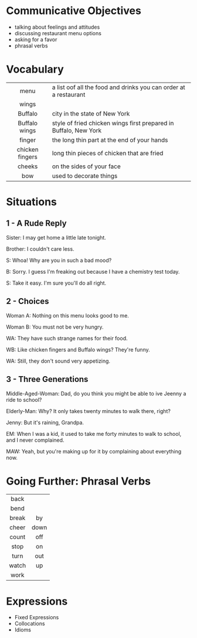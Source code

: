 # Communicative Objectives
- talking about feelings and attitudes
- discussing restaurant menu options
- asking for a favor
- phrasal verbs


# Vocabulary
|||
|:---:|---|
|menu|a list oof all the food and drinks you can order at a restaurant|
|wings||
|Buffalo| city in the state of New York|
|Buffalo wings| style of fried chicken wings first prepared in Buffalo, New York|
|finger| the long thin part at the end of your hands|
|chicken fingers|long thin pieces of chicken that are fried|
|cheeks|on the sides of your face|
|bow|used to decorate things|


# Situations
## 1 - A Rude Reply
Sister: I may get home a little late tonight.

Brother: I couldn't care less.

S: Whoa! Why are you in such a bad mood?

B: Sorry. I guess I'm freaking out because I have a chemistry test today.

S: Take it easy. I'm sure you'll do all right.

## 2 - Choices
Woman A: Nothing on this menu looks good to me.

Woman B: You must not be very hungry.

WA: They have such strange names for their food.

WB: Like chicken fingers and Buffalo wings? They're funny.

WA: Still, they don't sound very appetizing.

## 3 - Three Generations
Middle-Aged-Woman: Dad, do you think you might be able to ive Jeenny a ride to school?

Elderly-Man: Why? It only takes twenty  minutes to walk there, right?

Jenny: But it's raining, Grandpa.

EM: When I was a kid, it used to take me forty minutes to walk to school, and I never complained.

MAW: Yeah, but you're making up for it by complaining about everything now.


# Going Further: Phrasal Verbs
|||
|:---:|:---:|
| back | |
| bend | |
| break | by |
| cheer | down |
| count | off |
| stop | on |
| turn | out |
| watch | up |
| work | |


# Expressions
- Fixed Expressions
- Collocations
- Idioms
